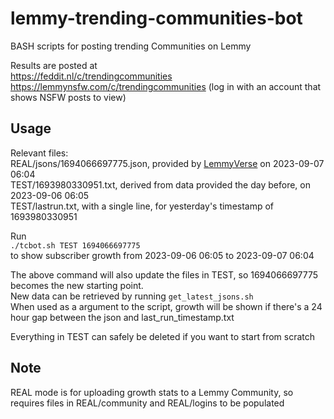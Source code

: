 # lemmy-trending-communities-bot
BASH scripts for posting trending Communities on Lemmy

Results are posted at  
https://feddit.nl/c/trendingcommunities  
https://lemmynsfw.com/c/trendingcommunities (log in with an account that shows NSFW posts to view)  

## Usage  
Relevant files:  
REAL/jsons/1694066697775.json, provided by [LemmyVerse](https://lemmyverse.net) on 2023-09-07 06:04  
TEST/1693980330951.txt, derived from data provided the day before, on 2023-09-06 06:05  
TEST/lastrun.txt, with a single line, for yesterday's timestamp of 1693980330951  

Run  
`./tcbot.sh TEST 1694066697775`  
to show subscriber growth from 2023-09-06 06:05 to 2023-09-07 06:04  

The above command will also update the files in TEST, so 1694066697775 becomes the new starting point.  
New data can be retrieved by running `get_latest_jsons.sh`  
When used as a argument to the script, growth will be shown if there's a 24 hour gap between the json and last_run_timestamp.txt  

Everything in TEST can safely be deleted if you want to start from scratch  

## Note

REAL mode is for uploading growth stats to a Lemmy Community, so requires files in REAL/community and REAL/logins
to be populated
